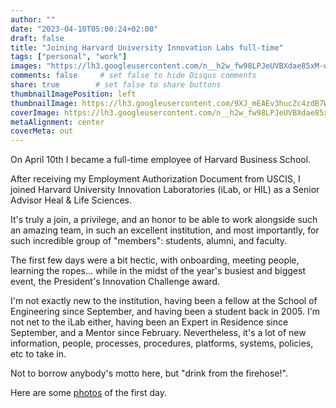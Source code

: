 ```yaml
---
author: ""
date: "2023-04-10T05:00:24+02:00"
draft: false
title: "Joining Harvard University Innovation Labs full-time"
tags: ["personal", "work"]
images: "https://lh3.googleusercontent.com/n__h2w_fw98LPJeUVBXdae85xM-wzovsUZ3S0220iSlrr2-06a31Um8kLOKChvG-N2Xfqc3stf2LerPa2ee77A6MRA5XeSAoFR-4b8xAk68h5mGkrjVeTO6-mDAR1ZUO4Rrree4y_3I=w2400"
comments: false     # set false to hide Disqus comments
share: true        # set false to share buttons
thumbnailImagePosition: left
thumbnailImage: https://lh3.googleusercontent.com/9XJ_mEAEv3hucZc4zdB7WNs1fr8Srim684NQSTGRmQt1n_LLkFygJ2ByffQjxWqHdV48drgg5IU0XGEfU32GgJU-LaK-qNE6DfIDHkLb03F5BhAMn1kXtPojehyHpKUv1ahJpBVPeQU=w2400
coverImage: https://lh3.googleusercontent.com/n__h2w_fw98LPJeUVBXdae85xM-wzovsUZ3S0220iSlrr2-06a31Um8kLOKChvG-N2Xfqc3stf2LerPa2ee77A6MRA5XeSAoFR-4b8xAk68h5mGkrjVeTO6-mDAR1ZUO4Rrree4y_3I=w2400
metaAlignment: center
coverMeta: out
---
```


On April 10th I became a full-time employee of Harvard Business School.

<!--more-->

After receiving my Employment Authorization Document from USCIS, I joined Harvard University Innovation Laboratories (iLab, or HIL) as a Senior Advisor Heal & Life Sciences.

It's truly a join, a privilege, and an honor to be able to work alongside such an amazing team, in such an excellent institution, and most importantly, for such incredible group of "members": students, alumni, and faculty.

The first few days were a bit hectic, with onboarding, meeting people, learning the ropes... while in the midst of the year's busiest and biggest event, the President's Innovation Challenge award.

I'm not exactly new to the institution, having been a fellow at the School of Engineering since September, and having been a student back in 2005. I'm not net to the iLab either, having been an Expert in Residence since September, and a Mentor since February. Nevertheless, it's a lot of new information, people, processes, procedures, platforms, systems, policies, etc to take in.

Not to borrow anybody's motto here, but "drink from the firehose!".

Here are some [photos](https://photos.app.goo.gl/ehboHH4f7XTdKrkD8) of the first day.